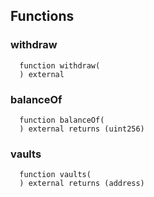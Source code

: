 


## Functions
### withdraw
```solidity
  function withdraw(
  ) external
```




### balanceOf
```solidity
  function balanceOf(
  ) external returns (uint256)
```




### vaults
```solidity
  function vaults(
  ) external returns (address)
```




